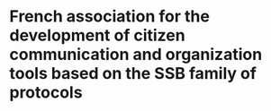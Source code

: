 # French association for the development of citizen communication and organization tools based on the SSB family of protocols
